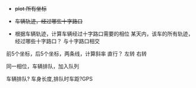 - ~~plot 所有坐标~~
- ~~车辆轨迹，经过哪些十字路口~~

- 根据车辆轨迹，计算车辆经过十字路口需要的相位
某天内，该车的所有轨迹，经过哪些十字路口？
与十字路口相交

前5个坐标，后5个坐标，两条线，计算斜率
直行？
左转
右转



同一相位，车辆排队，加入队列


车辆排队?
车身长度,排队时车距?GPS

